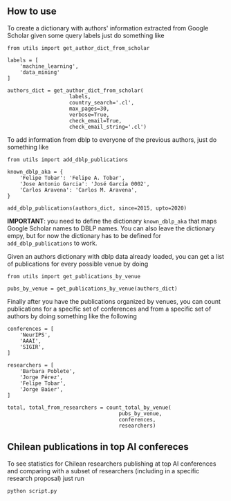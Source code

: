 ## How to use

To create a dictionary with authors' information extracted from Google Scholar given some query labels just do something like

```
from utils import get_author_dict_from_scholar

labels = [
    'machine_learning',
    'data_mining'
]

authors_dict = get_author_dict_from_scholar(
                    labels, 
                    country_search='.cl', 
                    max_pages=30, 
                    verbose=True, 
                    check_email=True, 
                    check_email_string='.cl')
```

To add information from dblp to everyone of the previous authors, just do something like

```
from utils import add_dblp_publications

known_dblp_aka = {
    'Felipe Tobar': 'Felipe A. Tobar', 
    'Jose Antonio Garcia': 'José García 0002',
    'Carlos Aravena': 'Carlos M. Aravena',
}

add_dblp_publications(authors_dict, since=2015, upto=2020)
```

**IMPORTANT**: you need to define the dictionary `known_dblp_aka` that maps Google Scholar names to DBLP names. You can also leave the dictionary empy, but for now the dictionary has to be defined for `add_dblp_publications` to work.

Given an authors dictionary with dblp data already loaded, you can get a list of publications for every possible venue by doing

```
from utils import get_publications_by_venue

pubs_by_venue = get_publications_by_venue(authors_dict)
```

Finally after you have the publications organized by venues, you can count publications for a specific set of conferences and from a specific set of authors by doing something like the following

```
conferences = [
    'NeurIPS', 
    'AAAI', 
    'SIGIR',
]

researchers = [
    'Barbara Poblete',
    'Jorge Pérez',
    'Felipe Tobar',
    'Jorge Baier',
]

total, total_from_researchers = count_total_by_venue(
                                    pubs_by_venue, 
                                    conferences, 
                                    researchers)
```

## Chilean publications in top AI confereces

To see statistics for Chilean researchers publishing at top AI conferences and comparing with a subset of researchers (including in a specific research proposal) just run

```
python script.py
```
